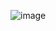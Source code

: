 
![image](https://github.com/DaliaAlzubi/U-CycleMLP/assets/86482704/591c47fb-6a96-4814-852c-618ac8af3c64)
